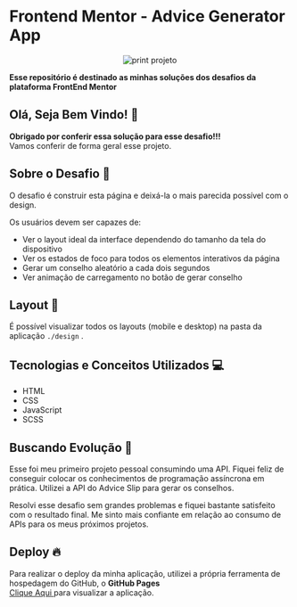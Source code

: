 # Frontend Mentor - Advice Generator App

<div align="center">

![print projeto](https://github.com/gabrielalencs/Frontend-Mentor-Challenges/assets/127636935/9862138c-6745-443a-8201-6fd2e5664c77)

</div>


**Esse repositório é destinado as minhas soluções dos desafios da plataforma FrontEnd Mentor**

## Olá, Seja Bem Vindo! 👋

**Obrigado por conferir essa solução para esse desafio!!!** 
<br>
Vamos conferir de forma geral esse projeto.

## Sobre o Desafio 🎯

O desafio é construir esta página e deixá-la o mais parecida possível com o design.

Os usuários devem ser capazes de:

- Ver o layout ideal da interface dependendo do tamanho da tela do dispositivo
- Ver os estados de foco para todos os elementos interativos da página
- Gerar um conselho aleatório a cada dois segundos
- Ver animação de carregamento no botão de gerar conselho

## Layout 🎨

É possível visualizar todos os layouts (mobile e desktop) na pasta da aplicação ` ./design ` .

## Tecnologias e Conceitos Utilizados 💻

- HTML
- CSS
- JavaScript
- SCSS

##  Buscando Evolução 🚀

Esse foi meu primeiro projeto pessoal consumindo uma API. Fiquei feliz de conseguir colocar os conhecimentos de programação assíncrona em prática. Utilizei a API do Advice Slip para gerar os conselhos. 

Resolvi esse desafio sem grandes problemas e fiquei bastante satisfeito com o resultado final. Me sinto mais confiante em relação ao consumo de APIs para os meus próximos projetos.

## Deploy 🔥

Para realizar o deploy da minha aplicação, utilizei a própria ferramenta de hospedagem do GitHub, o **GitHub Pages**
<br>
<a href="https://gabrielalencs.github.io/Frontend-Mentor-Challenges/Advice%20Generator%20App/">Clique Aqui </a> para visualizar a aplicação.


